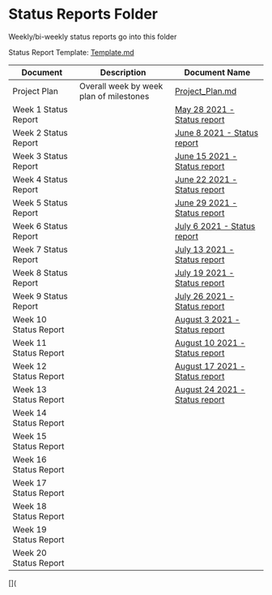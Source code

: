 # Status Reports Folder
Weekly/bi-weekly status reports go into this folder

Status Report Template: [Template.md](https://github.com/openmainframeproject-internship/COBOL-Programming-Course/blob/master/Status%20Reports/Template.md)

| Document | Description | Document Name |
|---|---|---|
| Project Plan | Overall week by week plan of milestones | [Project_Plan.md](Project_Plan.md) |
| Week 1 Status Report | |[May 28 2021 - Status report](May%2028%202021%20-%20Status%20report.md) | 
| Week 2 Status Report | |[June 8 2021 - Status report](June%208%202021%20-%20Status%20report.md) |
| Week 3 Status Report | | [June 15 2021 - Status report](June%2015%202021%20-%20Status%20report.md)|
| Week 4 Status Report | | [June 22 2021 - Status report](June%2022%202021%20-%20Status%20report.md)|
| Week 5 Status Report | | [June 29 2021 - Status report](June%2029%202021%20-%20Status%20report.md)|
| Week 6 Status Report | | [July 6 2021 - Status report](July%206%202021%20-%20Status%20report.md)|
| Week 7 Status Report | | [July 13 2021 - Status report](July%2013%202021%20-%20Status%20report.md)|
| Week 8 Status Report | | [July 19 2021 - Status report](July%2019%202021%20-%20Status%20report.md)|
| Week 9 Status Report | | [July 26 2021 - Status report](July%2026%202021%20-%20Status%20report.md)|
| Week 10 Status Report | | [August 3 2021 - Status report](August%203%202021%20-%20Status%20report.md)|
| Week 11 Status Report | | [August 10 2021 - Status report](August%2010%202021%20-%20Status%20report.md)|
| Week 12 Status Report | | [August 17 2021 - Status report](August%2017%202021%20-%20Status%20report.md)|
| Week 13 Status Report | | [August 24 2021 - Status report](August%2024%202021%20-%20Status%20report.md)|
| Week 14 Status Report | | |
| Week 15 Status Report | | |
| Week 16 Status Report | | |
| Week 17 Status Report | | |
| Week 18 Status Report | | |
| Week 19 Status Report | | |
| Week 20 Status Report | | |

[](
